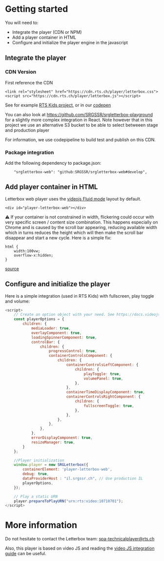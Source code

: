# Getting started

You will need to:
 - Integrate the player (CDN or NPM)
 - Add a player container in HTML 
 - Configure and initialize the player engine in the javascript
 
## Integrate the player
### CDN Version

First reference the CDN
```
<link rel="stylesheet" href="https://cdn.rts.ch/player/letterbox.css">
<script src="https://cdn.rts.ch/player/letterbox.js"></script>
```

See for example [RTS Kids project](https://devem.rts.ch/kids/vod/les-grands/), or in our [codepen](https://codepen.io/srgssr)

You can also look at https://github.com/SRGSSR/srgletterbox-playground for a slightly more complex integration in React. Note however that in this project we use an alternative S3 bucket to be able to select betweeen stage and production player

For information, we use codepipeline to build test and publish on this CDN.

### Package integration
 

Add the following dependency to package.json: 
```
    "srgletterbox-web": "github:SRGSSR/srgletterbox-web#develop",
```

## Add player container in HTML

Letterbox web player uses the [videojs Fluid mode](https://docs.videojs.com/tutorial-layout.html) layout by default.
```
<div id="player-letterbox-web"></div>
```
:warning: If your container is not constrained in width, flickering could occur with very specific screen / content size combination. This happens especially on Chrome and is caused by the scroll bar appearing, reducing available width which in turns reduces the height which will then make the scroll bar disappear and start a new cycle. Here is a simple fix: 
```
html {
    width:100vw;
    overflow-x:hidden;
}
```
[source](https://aykevl.nl/2014/09/fix-jumping-scrollbar)
## Configure and initialize the player

Here is a simple integration (used in RTS Kids) with fullscreen, play toggle and volume:
```javascript
<script>
    // Create an option object with your need. See https://docs.videojs.com/tutorial-options.html
    const playerOptions = {
        children: {
            mediaLoader: true,
            overlayComponent: true,
            loadingSpinnerComponent: true,
            controlBar: {
                children: {
                    progressControl: true,
                    containerControlsComponent: {
                        children: {
                            containerControlsLeftComponent: {
                                children: {
                                    playToggle: true,
                                    volumePanel: true,
                                },
                            },
                            containerTimeDisplayComponent: true,
                            containerControlsRightComponent: {
                                children: {
                                    fullscreenToggle: true,
                                },
                            },
                        },
                    },
                },
            },
            errorDisplayComponent: true,
            resizeManager: true,
        }
    };

    //Player initialization 
    window.player = new SRGLetterbox({
        containerElement: 'player-letterbox-web',
        debug: true,
        dataProviderHost : "il.srgssr.ch", // Use production IL
        playerOptions,
    });

    // Play a static URN
    player.prepareToPlayURN("urn:rts:video:10710701");
</script>
```
 
# More information
Do not hesitate to contact the Letterbox team: spa-technicalplayer@rts.ch

Also, this player is based on video JS and reading the [video JS integration guide](https://docs.videojs.com/docs/guides/setup.html) can be useful. 
